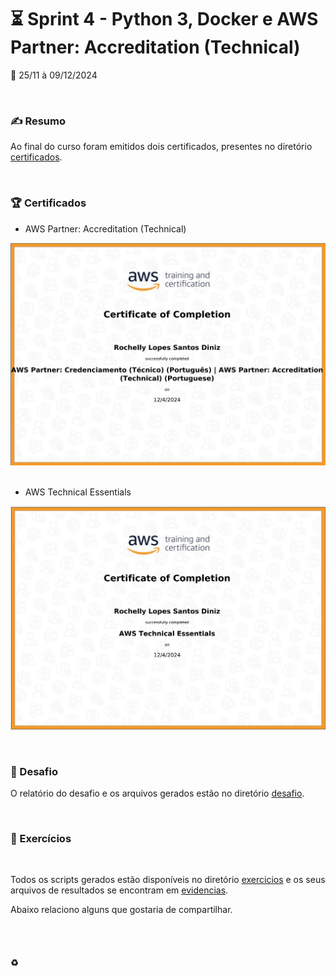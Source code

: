 # :hourglass_flowing_sand: Sprint 4 - Python 3, Docker e AWS Partner: Accreditation (Technical)
:calendar: 25/11 à 09/12/2024

<br>

### :writing_hand: Resumo

<!-- Nesta sprint trabalhamos com Pyhton em seus comandos básicos e intermediários, realizando desafio utilizando as bibliotecas Pandas e Matplotlib, com intuito de nivelar o conhecimento de todos os bolsitas.                  
Pela AWS, aprendemos sobre os aspectos econômicos da nuvem. -->
Ao final do curso foram emitidos dois certificados, presentes no diretório [certificados](./certificados/).

<br>

### :trophy: Certificados

- AWS Partner: Accreditation (Technical)

![AWS Partner: Cloud Economics](./certificados/s4_AWS-Partner-Accreditation-Technical.jpg)
<br><br>

- AWS Technical Essentials

![AWS Partner: Cloud Economics](./certificados/s4_AWS-Technical%20Essentials.jpg)

<br>

### :jigsaw: Desafio

 <!-- O desafio dessa sprint é praticar em Python, combinando conhecimentos adquiridos no Programa de Bolsas. -->                      
 O relatório do desafio e os arquivos gerados estão no diretório [desafio](./desafio/README.md).

<br>

### :brain: Exercícios

<br>

Todos os scripts gerados estão disponíveis no diretório [exercicios](./exercicios/) e os seus arquivos de resultados se encontram em [evidencias](./evidencias/evid_exercicios/).

Abaixo relaciono alguns que gostaria de compartilhar.



<br><br>

#### :recycle: 
